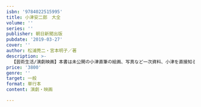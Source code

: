 ```yaml
---
isbn: '9784022515995'
title: 小津安二郎　大全
volume: ''
series: ''
publisher: 朝日新聞出版
pubdate: '2019-03-27'
cover: ''
author: 松浦莞二・宮本明子／著
description: >-
  【芸術生活/演劇映画】本書は未公開の小津直筆の絵画、写真など一次資料、小津を直接知る監督や俳優（篠田正浩、岩下志麻、香川京子ら）などのインタビュー、また文化人（坂本龍一、周防正行ら）の寄稿などを通し、知られざる一面が浮かびあがる。永久保存決定版。
price: '3800'
genre: ''
target: 一般
format: 単行本
content: 演劇・映画

---
```

